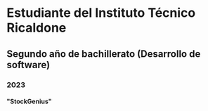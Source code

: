 # Estudiante del Instituto Técnico Ricaldone 
## Segundo año de bachillerato (Desarrollo de software)
### 2023
#### "StockGenius"
